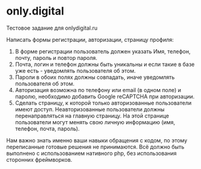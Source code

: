 # only.digital
Тестовое задание для onlydigital.ru

Написать формы регистрации, авторизации, страницу профиля:
1.  В форме регистрации пользователь должен указать Имя, телефон, почту, пароль и повтор пароля.
2. Почта, логин  и телефон должны быть уникальны и если такие в базе уже есть - уведомлять пользователя об этом.
3. Пароли в обоих полях должны совпадать, иначе уведомлять пользователя об этом.
4. Авторизация возможна по телефону или email (в одном поле) и паролю, необходимо добавить Google reCAPTCHA при авторизации.
5. Сделать страницу, к которой только авторизованные пользователи имеют доступ. Неавторизованные пользователи должны перенаправляться на главную страницу. На этой странице пользователи могут менять свою личную информацию (имя, телефон, почта, пароль).

Нам важно знать именно ваши навыки обращения с кодом, по этому переписанные готовые решения не принимаются. Всё должно быть выполнено с использованием нативного php, без использования сторонних фреймворков.

